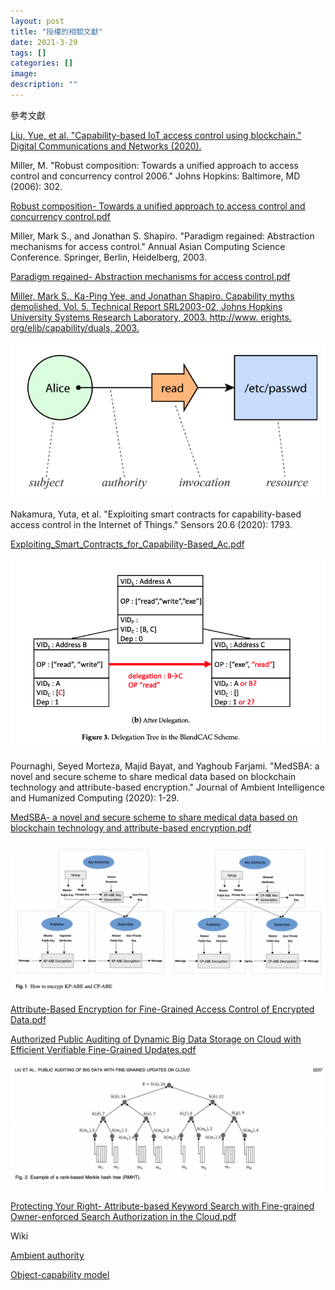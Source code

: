 ```yaml
---
layout: post
title: "授權的相關文獻"
date: 2021-3-29
tags: []
categories: []
image: 
description: ""
---
```


參考文獻

[Liu, Yue, et al. "Capability-based IoT access control using blockchain." Digital Communications and Networks (2020).](https://www.sciencedirect.com/science/article/pii/S2352864820302844)

Miller, M. "Robust composition: Towards a unified approach to access control and concurrency control 2006." Johns Hopkins: Baltimore, MD (2006): 302.

[Robust composition- Towards a unified approach to access control and concurrency control.pdf](/image/Robust_composition-_Towards_a_unified_approach_to_access_control_and_concurrency_control.pdf)

Miller, Mark S., and Jonathan S. Shapiro. "Paradigm regained: Abstraction mechanisms for access control." Annual Asian Computing Science Conference. Springer, Berlin, Heidelberg, 2003.

[Paradigm regained- Abstraction mechanisms for access control.pdf](/image/Paradigm_regained-_Abstraction_mechanisms_for_access_control.pdf)

[Miller, Mark S., Ka-Ping Yee, and Jonathan Shapiro. Capability myths demolished. Vol. 5. Technical Report SRL2003-02, Johns Hopkins University Systems Research Laboratory, 2003. http://www. erights. org/elib/capability/duals, 2003.](https://www.researchgate.net/profile/Jonathan-Shapiro-5/publication/2927483_Capability_Myths_Demolished/links/56c7220e08ae0d3b1b65d294/Capability-Myths-Demolished.pdf)

![/image/2021-03-16_5.31.45.png](/image/2021-03-16_5.31.45.png)

Nakamura, Yuta, et al. "Exploiting smart contracts for capability-based access control in the Internet of Things." Sensors 20.6 (2020): 1793.

[Exploiting_Smart_Contracts_for_Capability-Based_Ac.pdf](/image/Exploiting_Smart_Contracts_for_Capability-Based_Ac.pdf)

![](/image/2021-03-16_6.23.24.png)

Pournaghi, Seyed Morteza, Majid Bayat, and Yaghoub Farjami. "MedSBA: a novel and secure scheme to share medical data based on blockchain technology and attribute-based encryption." Journal of Ambient Intelligence and Humanized Computing (2020): 1-29.

[MedSBA- a novel and secure scheme to share medical data based on blockchain technology and attribute-based encryption.pdf](/image/MedSBA-_a_novel_and_secure_scheme_to_share_medical_data_based_on_blockchain_technology_and_attribute-based_encryption.pdf)

![/image/2021-03-17_5.08.23.png](/image/2021-03-17_5.08.23.png)

[Attribute-Based Encryption for Fine-Grained Access Control of Encrypted Data.pdf](/image/Attribute-Based_Encryption_for_Fine-Grained_Access_Control_of_Encrypted_Data.pdf)

[Authorized Public Auditing of Dynamic Big Data Storage on Cloud with Efficient Verifiable Fine-Grained Updates.pdf](/image/Authorized_Public_Auditing_of_Dynamic_Big_Data_Storage_on_Cloud_with_Efficient_Verifiable_Fine-Grained_Updates.pdf)

![/image/2021-03-17_5.16.16.png](/image/2021-03-17_5.16.16.png)

[Protecting Your Right- Attribute-based Keyword Search with Fine-grained Owner-enforced Search Authorization in the Cloud.pdf](/image/Protecting_Your_Right-_Attribute-based_Keyword_Search_with_Fine-grained_Owner-enforced_Search_Authorization_in_the_Cloud.pdf)

Wiki

[Ambient authority](https://en.wikipedia.org/wiki/Ambient_authority)

[Object-capability model](https://en.wikipedia.org/wiki/Object-capability_model)
